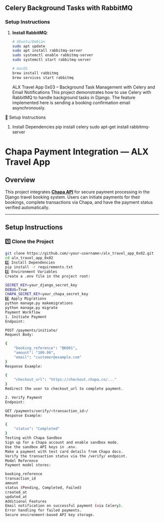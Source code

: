 ## Celery Background Tasks with RabbitMQ

### Setup Instructions

1. **Install RabbitMQ**:

   ```bash
   # Ubuntu/Debian
   sudo apt update
   sudo apt install rabbitmq-server
   sudo systemctl enable rabbitmq-server
   sudo systemctl start rabbitmq-server

   # macOS
   brew install rabbitmq
   brew services start rabbitmq
   ```

   ALX Travel App 0x03 – Background Task Management with Celery and Email Notifications
   This project demonstrates how to use Celery with RabbitMQ to handle background tasks in Django.
   The feature implemented here is sending a booking confirmation email asynchronously.

🚀 Setup Instructions

1. Install Dependencies
   pip install celery
   sudo apt-get install rabbitmq-server

# **Chapa Payment Integration — ALX Travel App**

## **Overview**

This project integrates **[Chapa API](https://developer.chapa.co/)** for secure payment processing in the Django travel booking system.
Users can initiate payments for their bookings, complete transactions via Chapa, and have the payment status verified automatically.

---

## **Setup Instructions**

### 1️⃣ **Clone the Project**

```bash
git clone https://github.com/<your-username>/alx_travel_app_0x02.git
cd alx_travel_app_0x02
2️⃣ Install Dependencies
pip install -r requirements.txt
3️⃣ Environment Variables
Create a .env file in the project root:

SECRET_KEY=your_django_secret_key
DEBUG=True
CHAPA_SECRET_KEY=your_chapa_secret_key
4️⃣ Apply Migrations
python manage.py makemigrations
python manage.py migrate
Payment Workflow
1. Initiate Payment
Endpoint:

POST /payments/initiate/
Request Body:

{
    "booking_reference": "BK001",
    "amount": "100.00",
    "email": "customer@example.com"
}
Response Example:

{
    "checkout_url": "https://checkout.chapa.co/..."
}
Redirect the user to checkout_url to complete payment.

2. Verify Payment
Endpoint:

GET /payments/verify/<transaction_id>/
Response Example:

{
    "status": "Completed"
}
Testing with Chapa Sandbox
Sign up for a Chapa account and enable sandbox mode.
Use the sandbox API keys in .env.
Make a payment with test card details from Chapa docs.
Verify the transaction status via the /verify/ endpoint.
Model Reference
Payment model stores:

booking_reference
transaction_id
amount
status (Pending, Completed, Failed)
created_at
updated_at
Additional Features
Email notification on successful payment (via Celery).
Error handling for failed payments.
Secure environment-based API key storage.
```
